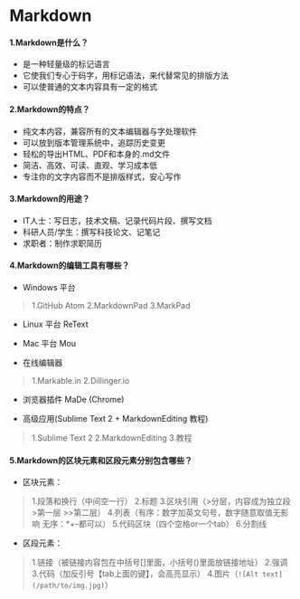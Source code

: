 # Markdown
#### 1.Markdown是什么？
- 是一种轻量级的标记语言
- 它使我们专心于码字，用标记语法，来代替常见的排版方法
- 可以使普通的文本内容具有一定的格式

#### 2.Markdown的特点？
- 纯文本内容，兼容所有的文本编辑器与字处理软件
- 可以放到版本管理系统中，追踪历史变更
- 轻松的导出HTML、PDF和本身的.md文件
- 简洁、高效、可读、直观、学习成本低
- 专注你的文字内容而不是排版样式，安心写作

#### 3.Markdown的用途？
- IT人士：写日志，技术文稿、记录代码片段、撰写文档
- 科研人员/学生：撰写科技论文、记笔记
- 求职者：制作求职简历


#### 4.Markdown的编辑工具有哪些？
- Windows 平台
>1.GitHub Atom
2.MarkdownPad
3.MarkPad

- Linux 平台
ReText

- Mac 平台
Mou

- 在线编辑器
>1.Markable.in
2.Dillinger.io

- 浏览器插件
MaDe (Chrome)

- 高级应用(Sublime Text 2 + MarkdownEditing 教程)
>1.Sublime Text 2
2.MarkdownEditing
3.教程

#### 5.Markdown的区块元素和区段元素分别包含哪些？
- 区块元素：
>1.段落和换行（中间空一行）
2.标题
3.区块引用（>分层，内容成为独立段 >第一层 >>第二层）
4.列表（有序：数字加英文句号，数字随意取值无影响  无序：*+-都可以）
5.代码区块（四个空格or一个tab）
6.分割线

- 区段元素：
>1.链接（被链接内容包在中括号[]里面，小括号()里面放链接地址）
2.强调
3.代码（加反引号【tab上面的键】，会高亮显示）
4.图片（`![Alt text](/path/to/img.jpg)`）
